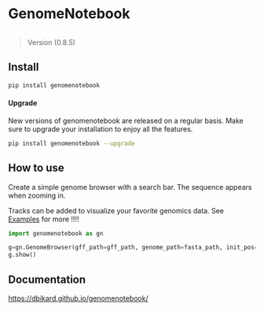 # GenomeNotebook

<!-- WARNING: THIS FILE WAS AUTOGENERATED! DO NOT EDIT! -->

``` python
```

> Version (0.8.5)

## Install

``` bash
pip install genomenotebook
```

#### Upgrade

New versions of genomenotebook are released on a regular basis. Make
sure to upgrade your installation to enjoy all the features.

``` bash
pip install genomenotebook --upgrade
```

## How to use

Create a simple genome browser with a search bar. The sequence appears
when zooming in.

Tracks can be added to visualize your favorite genomics data. See
[Examples](https://dbikard.github.io/genomenotebook/examples.html) for
more !!!!

``` python
import genomenotebook as gn
```

``` python
g=gn.GenomeBrowser(gff_path=gff_path, genome_path=fasta_path, init_pos=10000)
g.show()
```

## Documentation

<https://dbikard.github.io/genomenotebook/>
